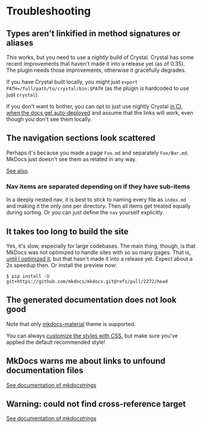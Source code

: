 # Troubleshooting

## Types aren't linkified in method signatures or aliases

This works, but you need to use a *nightly* build of Crystal. Crystal has some recent improvements that haven't made it into a release yet (as of 0.35). The plugin needs those improvements, otherwise it gracefully degrades.

If you have Crystal built locally, you might just `export PATH=/full/path/to/crystal/bin:$PATH` (as the plugin is hardcoded to use just `crystal`).

If you don't want to bother, you can opt to just use nightly Crystal [in CI, when the docs get auto-deployed](quickstart/ci.md) and assume that the links will work, even though you don't see them locally.

## The navigation sections look scattered

Perhaps it's because you made a page `Foo.md` and separately `Foo/Bar.md`. MkDocs just doesn't see them as related in any way.

[See also](quickstart/migrate.md#really-preserving-the-urls).

### Nav items are separated depending on if they have sub-items

In a deeply nested nav, it is best to stick to naming every file as `index.md` and making it the only one per directory. Then all items get treated equally during sorting. Or you can just define the `nav` yourself explicitly.

## It takes too long to build the site

Yes, it's slow, especially for large codebases. The main thing, though, is that MkDocs was not optimized to handle sites with so so many pages. That is, [until I optimized it](https://github.com/mkdocs/mkdocs/pulls?q=is%3Apr+author%3Aoprypin+profile), but that hasn't made it into a release yet. Expect about a 2x speedup then. Or install the preview now:

```console
$ pip install -U git+https://github.com/mkdocs/mkdocs.git@refs/pull/2272/head
```

## The generated documentation does not look good

Note that only [mkdocs-material](https://squidfunk.github.io/mkdocs-material/) theme is supported.

You can always [customize the styles with CSS](styling.md), but make sure you've applied the default recommended style!

## MkDocs warns me about links to unfound documentation files

[See documentation of *mkdocstrings*](https://pawamoy.github.io/mkdocstrings/troubleshooting/#mkdocs-warns-me-about-links-to-unfound-documentation-files)

## Warning: could not find cross-reference target

[See documentation of *mkdocstrings*](https://pawamoy.github.io/mkdocstrings/troubleshooting/#warning-could-not-find-cross-reference-target)
